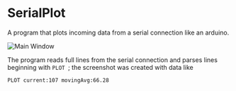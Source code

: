 SerialPlot
==========

A program that plots incoming data from a serial connection like an arduino.

![Main Window](https://raw.github.com/AtiX/SerialPlot/media/screenshot0.jpg)

The program reads full lines from the serial connection and parses lines beginning with `PLOT `;
the screenshot was created with data like
```
PLOT current:107 movingAvg:66.28
```